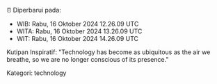 ⏰ Diperbarui pada:
- WIB: Rabu, 16 Oktober 2024 12.26.09 UTC
- WITA: Rabu, 16 Oktober 2024 13.26.09 UTC
- WIT: Rabu, 16 Oktober 2024 14.26.09 UTC

Kutipan Inspiratif:
"Technology has become as ubiquitous as the air we breathe, so we are no longer conscious of its presence."


Kategori: technology

